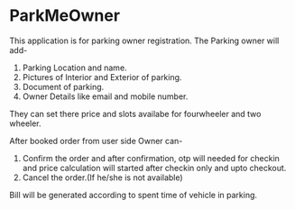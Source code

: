 # ParkMeOwner
This application is for parking owner registration.
The Parking owner will add-
 1. Parking Location and name.
 2. Pictures of Interior and Exterior of parking.
 3. Document of parking.
 4. Owner Details like email and mobile number.
 
 They can set there price and slots availabe for fourwheeler and two wheeler.
 
 After booked order from user side Owner can-
 
  1. Confirm the order and after confirmation, otp will needed for checkin and price calculation will started after checkin only and upto checkout.
  2. Cancel the order.(If he/she is not available)
 
  Bill will be generated according to spent time of vehicle in parking.
    
